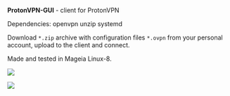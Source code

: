 **ProtonVPN-GUI** - client for ProtonVPN

Dependencies: openvpn unzip systemd

Download `*.zip` archive with configuration files `*.ovpn` from your personal account, upload to the client and connect.

Made and tested in Mageia Linux-8.

![](https://github.com/AKotov-dev/protonvpn-gui/blob/main/ScreenShots/ProtonVPN-GUI-1-1.png)

![](https://github.com/AKotov-dev/protonvpn-gui/blob/main/ScreenShots/ProtonVPN-GUI-2.png)
